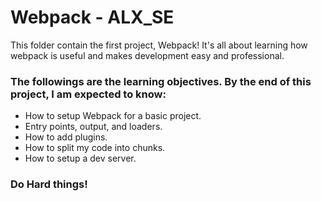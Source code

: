 # Webpack - ALX_SE

This folder contain the first project, Webpack! It's all about learning how webpack is useful and makes development easy and professional.

### The followings are the learning objectives. By the end of this project, I am expected to know:
* How to setup Webpack for a basic project.
* Entry points, output, and loaders.
* How to add plugins.
* How to split my code into chunks.
* How to setup a dev server.

### Do Hard things!
